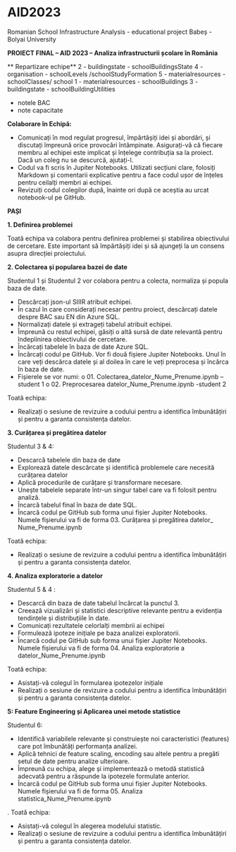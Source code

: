 # AID2023
Romanian School Infrastructure Analysis - educational project Babeș - Bolyai University


**PROIECT FINAL – AID 2023 – Analiza infrastructurii școlare în România**

** Repartizare echipe**
2 - buildingstate - schoolBuildingsState
4 - organisation - schoolLevels /schoolStudyFormation
5 - materialresources - schoolClasses/ school
1 - materialresources - schoolBuildings
3 - buildingstate - schoolBuildingUtilities

- notele BAC
- note capacitate



**Colaborare în Echipă:** 

-	Comunicați în mod regulat progresul, împărtășiți idei și abordări, și discutați împreună orice provocări întâmpinate. Asigurați-vă că fiecare membru al echipei este implicat și înțelege contribuția sa la proiect. Dacă un coleg nu se descurcă, ajutați-l.
-	Codul va fi scris în Jupiter Notebooks. Utilizati secțiuni clare, folosiți Markdown și comentarii explicative pentru a face codul ușor de înțeles pentru ceilalți membri ai echipei.
-	Revizuiți codul colegilor după, înainte ori după ce aceștia au urcat notebook-ul pe GitHub.



  **PAȘI**



**1.	Definirea problemei**

Toată echipa va colabora pentru definirea problemei și stabilirea obiectivului de cercetare. Este important să împărtășiți idei și să ajungeți la un consens asupra direcției proiectului.

**2.	 Colectarea și popularea bazei de date**

Studentul 1 și Studentul 2 vor colabora pentru a colecta, normaliza și popula baza de date.

-	Descărcați json-ul SIIIR atribuit echipei.
-	În cazul în care considerați necesar pentru proiect, descărcați datele despre BAC sau EN din Azure SQL.
-	Normalizați datele și extrageți tabelul atribuit echipei.
-	Împreună cu restul echipei, găsiți o altă sursă de date relevantă pentru îndeplinirea obiectivului de cercetare.
-	Încărcați tabelele în baza de date Azure SQL.
-	Încărcați codul pe GitHub. Vor fi două fișiere Jupiter Notebooks. Unul în care veți descărca datele și al doilea în care le veți preprocesa și încărca în baza de date. 
-	Fișierele se vor numi: 
o	01. Colectarea_datelor_Nume_Prenume.ipynb – student 1
o	02. Preprocesarea datelor_Nume_Prenume.ipynb -student 2

Toată echipa: 

-	Realizați o sesiune de revizuire a codului pentru a identifica îmbunătățiri și pentru a garanta consistența datelor.


**3. Curățarea și pregătirea datelor**

Studentul 3 & 4:

-	Descarcă tabelele din baza de date
-	Explorează datele descărcate și identifică problemele care necesită curățarea datelor
-	Aplică procedurile de curățare și transformare necesare.
-	Unește tabelele separate într-un singur tabel care va fi folosit pentru analiză.
-	Încarcă tabelul final în baza de date SQL.
-	Încarcă codul pe GitHub sub forma unui fișier Jupiter Notebooks. Numele fișierului va fi de forma 03. Curățarea și pregătirea datelor_ Nume_Prenume.ipynb

Toată echipa: 

- Realizați o sesiune de revizuire a codului pentru a identifica îmbunătățiri și pentru a garanta consistența datelor.


**4. Analiza exploratorie a datelor**

Studentul 5 & 4 :

-	Descarcă din baza de date tabelul încărcat la punctul 3.
-	Creează vizualizări și statistici descriptive relevante pentru a evidenția tendințele și distribuțiile în date.
-	Comunicați rezultatele celorlalți membrii ai echipei
-	Formulează ipoteze inițiale pe baza analizei exploratorii.
-	Încarcă codul pe GitHub sub forma unui fișier Jupiter Notebooks. Numele fișierului va fi de forma 04. Analiza exploratorie a datelor_Nume_Prenume.ipynb

Toată echipa:
-	Asistați-vă colegul în formularea ipotezelor inițiale
-	Realizați o sesiune de revizuire a codului pentru a identifica îmbunătățiri și pentru a garanta consistența datelor.

**5: Feature Engineering și Aplicarea unei metode statistice**

Studentul 6:


-	Identifică variabilele relevante și construiește noi caracteristici (features) care pot îmbunătăți performanța analizei.
-	Aplică tehnici de feature scaling, encoding sau altele pentru a pregăti setul de date pentru analize ulterioare.
-	Împreună cu echipa, alege și implementează o metodă statistică adecvată pentru a răspunde la ipotezele formulate anterior.
-	Încarcă codul pe GitHub sub forma unui fișier Jupiter Notebooks. Numele fișierului va fi de forma 05. Analiza statistica_Nume_Prenume.ipynb


. Toată echipa:
-	Asistați-vă colegul în alegerea modelului statistic.
-	Realizați o sesiune de revizuire a codului pentru a identifica îmbunătățiri și pentru a garanta consistența datelor.









